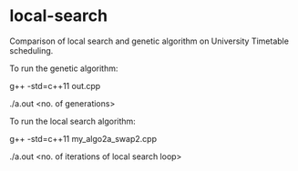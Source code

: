 # local-search
Comparison of local search and genetic algorithm on University Timetable scheduling.

To run the genetic algorithm:

  g++ -std=c++11 out.cpp
  
  ./a.out <students file> <exam file> <no. of generations>

To run the local search algorithm:
  
  g++ -std=c++11 my_algo2a_swap2.cpp
  
  ./a.out <students file> <exam file> <no. of iterations of local search loop>
